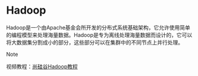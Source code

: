 # Hadoop

Hadoop是一个由Apache基金会所开发的分布式系统基础架构，它允许使用简单的编程模型来处理海量数据。Hadoop是专为离线处理海量数据而设计的，它可以将大数据集分割成小的部分，这些部分可以在集群中的不同节点上并行处理。

> [!NOTE]
> 视频教程：[尚硅谷Hadoop教程](https://www.bilibili.com/video/BV1Qp4y1n7EN)